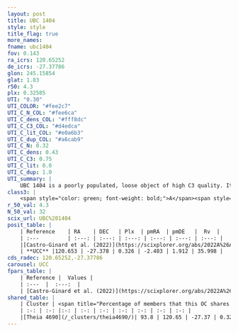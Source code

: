 ```yaml
---
layout: post
title: UBC 1404
style: style
title_flag: true
more_names: 
fname: ubc1404
fov: 0.143
ra_icrs: 120.65252
de_icrs: -27.37786
glon: 245.15854
glat: 1.83
r50: 4.3
plx: 0.32585
UTI: "0.30"
UTI_COLOR: "#fee2c7"
UTI_C_N_COL: "#fee6ca"
UTI_C_dens_COL: "#fff8dc"
UTI_C_C3_COL: "#d4edca"
UTI_C_lit_COL: "#e0a6b3"
UTI_C_dup_COL: "#a6cab9"
UTI_C_N: 0.32
UTI_C_dens: 0.43
UTI_C_C3: 0.75
UTI_C_lit: 0.0
UTI_C_dup: 1.0
UTI_summary: |
    UBC 1404 is a poorly populated, loose object of high C3 quality. It was recently reported in the literature. This object shares a large percentage of members with a later reported entry.
class3: |
    <span style="color: green; font-weight: bold;">A</span><span style="color: #FFC300; font-weight: bold;">B</span>
r_50_val: 4.3
N_50_val: 32
scix_url: UBC%201404
posit_table: |
    | Reference    | RA    | DEC   | Plx  | pmRA  | pmDE   |  Rv  |
    | :---         | :---: | :---: | :---: | :---: | :---: | :---: |
    |[Castro-Ginard et al. (2022)](https://scixplorer.org/abs/2022A%26A...661A.118C) | 120.65 | -27.38 | 0.33 | -2.4 | 1.93 | -- |
    | **UCC** |120.653 | -27.378 | 0.326 | -2.403 | 1.912 | 35.998 | 
cds_radec: 120.65252,-27.37786
carousel: UCC
fpars_table: |
    | Reference |  Values |
    | :---  |  :---:  |
    | [Castro-Ginard et al. (2022)](https://scixplorer.org/abs/2022A%26A...661A.118C) | `AV=0.737, Dist=3511, logAge=8.438` |
shared_table: |
    | Cluster | <span title="Percentage of members that this OC shares with the ones listed">%</span>   | RA   | DEC   | Plx   | pmRA  | pmDE  | Rv | UTI |
    | :-: | :-: |:-: | :-: | :-: | :-: | :-: | :-: | :-: |
    |[Theia 4690](/_clusters/theia4690/)| 93.8 | 120.65 | -27.37 | 0.32 | -2.4 | 1.91 | -- |0.01 |
---
```

